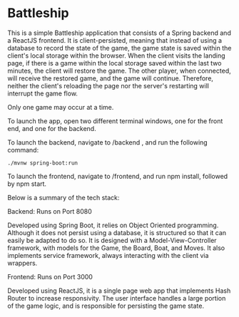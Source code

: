 # Battleship

This is a simple Battleship application that consists of a Spring backend and a ReactJS frontend. It is client-persisted, meaning that instead of using a database to record the state of the game, the game state is saved within the client's local storage within the browser. When the client visits the landing page, if there is a game within the local storage saved within the last two minutes, the client will restore the game. The other player, when connected, will receive the restored game, and the game will continue. Therefore, neither the client's reloading the page nor the server's restarting will interrupt the game flow.

Only one game may occur at a time. 

To launch the app, open two different terminal windows, one for the front end, and one for the backend. 

To launch the backend, navigate to  /backend , and run the following command:

    ./mvnw spring-boot:run

To launch the frontend, navigate to /frontend, and run npm install, followed by npm start.

Below is a summary of the tech stack:

Backend: Runs on Port 8080

  Developed using Spring Boot, it relies on Object Oriented programming. Although it does not persist using a database, it is structured so that it can easily be adapted to do so. It is designed with a Model-View-Controller framework, with models for the Game, the Board, Boat, and Moves. It also implements service framework, always interacting with the client via wrappers.
  
Frontend: Runs on Port 3000

  Developed using ReactJS, it is a single page web app that implements Hash Router to increase responsivity. The user interface handles a large portion of the game logic, and is responsible for persisting the game state.
